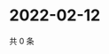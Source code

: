 # 2022-02-12

共 0 条

<!-- BEGIN WEIBO -->
<!-- 最后更新时间 Sat Feb 12 2022 19:11:24 GMT+0800 (China Standard Time) -->

<!-- END WEIBO -->
